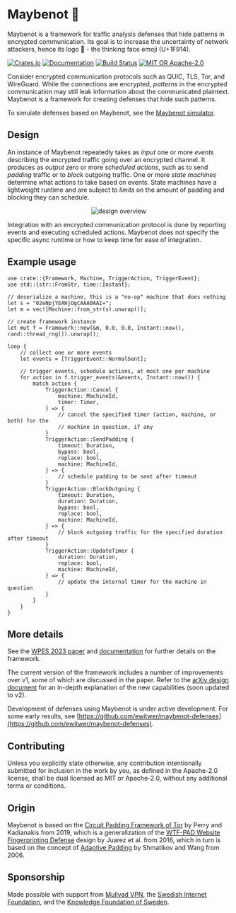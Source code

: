 # Maybenot 🤔

Maybenot is a framework for traffic analysis defenses that hide patterns in
encrypted communication. Its goal is to increase the uncertainty of network
attackers, hence its logo 🤔 - the thinking face emoji (U+1F914).

[![Crates.io][crates-badge]][crates-url]
[![Documentation][docs-badge]][docs-url]
[![Build Status][tests-badge]][tests-url]
[![MIT OR Apache-2.0][license-badge]][license-url]

[crates-badge]: https://img.shields.io/crates/v/maybenot.svg
[crates-url]: https://crates.io/crates/maybenot
[docs-badge]: https://docs.rs/maybenot/badge.svg
[docs-url]: https://docs.rs/maybenot
[tests-badge]: https://github.com/maybenot-io/maybenot/actions/workflows/tests.yml/badge.svg
[tests-url]: https://github.com/maybenot-io/maybenot/actions
[license-badge]: https://img.shields.io/crates/l/maybenot
[license-url]: https://github.com/maybenot-io/maybenot/

Consider encrypted communication protocols such as QUIC, TLS,  Tor, and
WireGuard. While the connections are encrypted, *patterns* in the encrypted
communication may still leak information about the communicated plaintext.
Maybenot is a framework for creating defenses that hide such patterns.

To simulate defenses based on Maybenot, see the [Maybenot
simulator](https://github.com/maybenot-io/maybenot/tree/main/crates/maybenot-simulator/).

## Design

An instance of Maybenot repeatedly takes as *input* one or more *events*
describing the encrypted traffic going over an encrypted channel. It produces as
*output* zero or more *scheduled actions*, such as to send *padding* traffic or
to *block* outgoing traffic. One or more *state machines* determine what actions
to take based on events. State machines have a lightweight runtime and are
subject to *limits* on the amount of padding and blocking they can schedule.

<p align="center">
<picture>
  <source media="(prefers-color-scheme: dark)" srcset="https://raw.githubusercontent.com/maybenot-io/maybenot/main/crates/maybenot/overview-dark.svg">
  <img alt="design overview" src="https://raw.githubusercontent.com/maybenot-io/maybenot/main/crates/maybenot/overview-light.svg">
</picture>
</p>

Integration with an encrypted communication protocol is done by reporting events
and executing scheduled actions. Maybenot does not specify the specific async
runtime or how to keep time for ease of integration.

## Example usage
```rust,no_run
use crate::{Framework, Machine, TriggerAction, TriggerEvent};
use std::{str::FromStr, time::Instant};

// deserialize a machine, this is a "no-op" machine that does nothing
let s = "02eNpjYEAHjOgCAAA0AAI=";
let m = vec![Machine::from_str(s).unwrap()];

// create framework instance
let mut f = Framework::new(&m, 0.0, 0.0, Instant::now(), rand::thread_rng()).unwrap();

loop {
    // collect one or more events
    let events = [TriggerEvent::NormalSent];

    // trigger events, schedule actions, at most one per machine
    for action in f.trigger_events(&events, Instant::now()) {
        match action {
            TriggerAction::Cancel { 
                machine: MachineId,
                timer: Timer,
            } => {
                // cancel the specified timer (action, machine, or both) for the
                // machine in question, if any
            }
            TriggerAction::SendPadding {
                timeout: Duration,
                bypass: bool,
                replace: bool,
                machine: MachineId,
            } => {
                // schedule padding to be sent after timeout
            }
            TriggerAction::BlockOutgoing {
                timeout: Duration,
                duration: Duration,
                bypass: bool,
                replace: bool,
                machine: MachineId,
            } => {
                // block outgoing traffic for the specified duration after timeout
            }
            TriggerAction::UpdateTimer {
                duration: Duration,
                replace: bool,
                machine: MachineId,
            } => {
                // update the internal timer for the machine in question
            }
        }
    }
}
 ```

## More details

See the [WPES 2023 paper](https://doi.org/10.1145/3603216.3624953) and
[documentation](https://docs.rs/maybenot/latest/maybenot) for further details on
the framework.

The current version of the framework includes a number of improvements over v1,
some of which are discussed in the paper. Refer to the [arXiv design
document](https://arxiv.org/abs/2304.09510) for an in-depth explanation of the
new capabilities (soon updated to v2).

Development of defenses using Maybenot is under active development. For some
early results, see
[https://github.com/ewitwer/maybenot-defenses](https://github.com/ewitwer/maybenot-defenses).

## Contributing

Unless you explicitly state otherwise, any contribution intentionally submitted
for inclusion in the work by you, as defined in the Apache-2.0 license, shall be
dual licensed as MIT or Apache-2.0, without any additional terms or conditions.

## Origin

Maybenot is based on the [Circuit Padding Framework of
Tor](https://gitweb.torproject.org/tor.git/plain/doc/HACKING/CircuitPaddingDevelopment.md)
by Perry and Kadianakis from 2019, which is a generalization of the [WTF-PAD
Website Fingerprinting Defense](https://arxiv.org/pdf/1512.00524.pdf) design by
Juarez et al. from 2016, which in turn is based on the concept of [Adaptive
Padding](https://www.cs.utexas.edu/~shmat/shmat_esorics06.pdf) by Shmatikov and
Wang from 2006.

## Sponsorship

Made possible with support from [Mullvad VPN](https://mullvad.net/), the
[Swedish Internet Foundation](https://internetstiftelsen.se/en/), and the
[Knowledge Foundation of Sweden](https://www.kks.se/en/start-en/).
